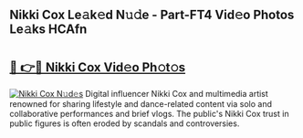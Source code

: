 ## Nikki Cox Le𝚊k𝚎d N𝚞𝚍e - Part-FT4 Vid𝚎o Photos Le𝚊ks HCAfn

# <h2><a href="http://fbc3y35.evod.top/?m=Nikki+Cox">🔗 👉🔴 Nikki Cox Vid𝚎o Ph𝚘t𝚘s</a></h2>

[![Nikki Cox N𝚞d𝚎s](https://i.imgur.com/8V9OHl7.gif)](http://fbc3y35.evod.top/?m=Nikki+Cox)
Digital influencer Nikki Cox and multimedia artist renowned for sharing lifestyle and dance-related content via solo and collaborative performances and brief vlogs. The public's Nikki Cox trust in public figures is often eroded by scandals and controversies. 
